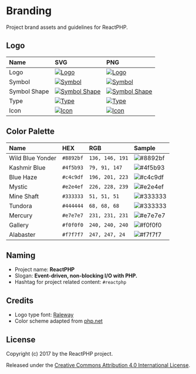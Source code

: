 Branding
========

Project brand assets and guidelines for ReactPHP.

Logo
----

| Name         | SVG                                                                      | PNG                                                                      |
|:-------------|:-------------------------------------------------------------------------|:-------------------------------------------------------------------------|
| Logo         | [![Logo][img-logo-svg]][link-logo-svg]                                   | [![Logo][img-logo-png]][link-logo-png]                                   |
| Symbol       | [![Symbol][img-logo-svg-symbol]][link-logo-svg-symbol]                   | [![Symbol][img-logo-png-symbol]][link-logo-png-symbol]                   |
| Symbol Shape | [![Symbol Shape][img-logo-svg-symbol-shape]][link-logo-svg-symbol-shape] | [![Symbol Shape][img-logo-png-symbol-shape]][link-logo-png-symbol-shape] |
| Type         | [![Type][img-logo-svg-type]][link-logo-svg-type]                         | [![Type][img-logo-png-type]][link-logo-png-type]                         |
| Icon         | [![Icon][img-logo-svg-icon]][link-logo-svg-icon]                         | [![Icon][img-logo-png-icon]][link-logo-png-icon]                         |

[img-logo-svg]: https://rawgit.com/reactphp/branding/master/preview/reactphp-logo.svg
[link-logo-svg]: reactphp-logo.svg
[img-logo-png]: https://rawgit.com/reactphp/branding/master/preview/reactphp-logo.png
[link-logo-png]: reactphp-logo.png

[img-logo-svg-symbol]: https://rawgit.com/reactphp/branding/master/preview/reactphp-symbol.svg
[link-logo-svg-symbol]: reactphp-symbol.svg
[img-logo-png-symbol]: https://rawgit.com/reactphp/branding/master/preview/reactphp-symbol.png
[link-logo-png-symbol]: reactphp-symbol.png

[img-logo-svg-symbol-shape]: https://rawgit.com/reactphp/branding/master/preview/reactphp-symbol-shape.svg
[link-logo-svg-symbol-shape]: reactphp-symbol-shape.svg
[img-logo-png-symbol-shape]: https://rawgit.com/reactphp/branding/master/preview/reactphp-symbol-shape.png
[link-logo-png-symbol-shape]: reactphp-symbol-shape.png

[img-logo-svg-type]: https://rawgit.com/reactphp/branding/master/preview/reactphp-type.svg
[link-logo-svg-type]: reactphp-type.svg
[img-logo-png-type]: https://rawgit.com/reactphp/branding/master/preview/reactphp-type.png
[link-logo-png-type]: reactphp-type.png

[img-logo-svg-icon]: https://rawgit.com/reactphp/branding/master/preview/reactphp-icon.svg
[link-logo-svg-icon]: reactphp-icon.svg
[img-logo-png-icon]: https://rawgit.com/reactphp/branding/master/preview/reactphp-icon.png
[link-logo-png-icon]: reactphp-icon.png

Color Palette
-------------

| Name             | HEX       | RGB             | Sample                                               |
|:-----------------|:----------|:----------------|:-----------------------------------------------------|
| Wild Blue Yonder | `#8892bf` | `136, 146, 191` | ![#8892bf](http://placehold.it/300x30/8892bf/8892bf) |
| Kashmir Blue     | `#4f5b93` | `79, 91, 147`   | ![#4f5b93](http://placehold.it/300x30/4f5b93/4f5b93) |
| Blue Haze        | `#c4c9df` | `196, 201, 223` | ![#c4c9df](http://placehold.it/300x30/c4c9df/c4c9df) |
| Mystic           | `#e2e4ef` | `226, 228, 239` | ![#e2e4ef](http://placehold.it/300x30/e2e4ef/e2e4ef) |
| Mine Shaft       | `#333333` | `51, 51, 51`    | ![#333333](http://placehold.it/300x30/333333/333333) |
| Tundora          | `#444444` | `68, 68, 68`    | ![#333333](http://placehold.it/300x30/444444/444444) |
| Mercury          | `#e7e7e7` | `231, 231, 231` | ![#e7e7e7](http://placehold.it/300x30/e7e7e7/e7e7e7) |
| Gallery          | `#f0f0f0` | `240, 240, 240` | ![#f0f0f0](http://placehold.it/300x30/f0f0f0/f0f0f0) |
| Alabaster        | `#f7f7f7` | `247, 247, 24`  | ![#f7f7f7](http://placehold.it/300x30/f7f7f7/f7f7f7) |

Naming
------

* Project name: **ReactPHP**
* Slogan: **Event-driven, non-blocking I/O with PHP.**
* Hashtag for project related content: `#reactphp`

Credits
-------

* Logo type font: [Raleway](https://github.com/impallari/Raleway/)
* Color scheme adapted from [php.net](https://php.net)

License
-------

Copyright (c) 2017 by the ReactPHP project.

Released under the [Creative Commons Attribution 4.0 International License](http://creativecommons.org/licenses/by/4.0/).
